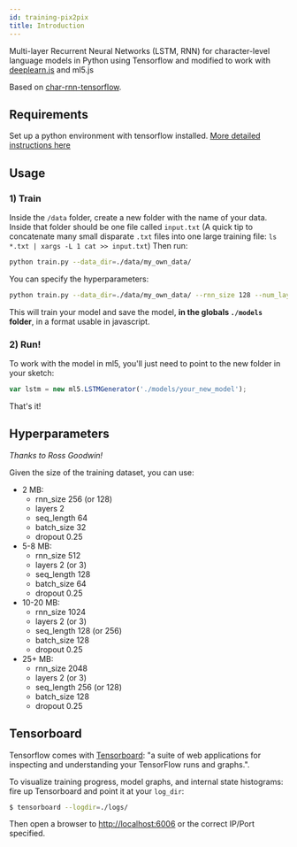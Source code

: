 ```yaml
---
id: training-pix2pix
title: Introduction
---
```



Multi-layer Recurrent Neural Networks (LSTM, RNN) for character-level language models in Python using Tensorflow and modified to work with [deeplearn.js](https://github.com/PAIR-code/deeplearnjs) and ml5.js

Based on [char-rnn-tensorflow](https://github.com/sherjilozair/char-rnn-tensorflow).

## Requirements

Set up a python environment with tensorflow installed. [More detailed instructions here](../)

## Usage

### 1) Train

Inside the `/data` folder, create a new folder with the name of your data. Inside that folder should be one file called `input.txt`
(A quick tip to concatenate many small disparate `.txt` files into one large training file: `ls *.txt | xargs -L 1 cat >> input.txt`)
Then run:

```bash
python train.py --data_dir=./data/my_own_data/
```

You can specify the hyperparameters:

```bash
python train.py --data_dir=./data/my_own_data/ --rnn_size 128 --num_layers 2 --seq_length 64 --batch_size 32 --num_epochs 1000
```

This will train your model and save the model, **in the globals `./models` folder**, in a format usable in javascript. 

### 2) Run!

To work with the model in ml5, you'll just need to point to the new folder in your sketch:

```javascript
var lstm = new ml5.LSTMGenerator('./models/your_new_model');
```

That's it!

## Hyperparameters

_Thanks to Ross Goodwin!_

Given the size of the training dataset, you can use:

* 2 MB: 
   - rnn_size 256 (or 128) 
   - layers 2 
   - seq_length 64 
   - batch_size 32 
   - dropout 0.25
* 5-8 MB: 
  - rnn_size 512 
  - layers 2 (or 3) 
  - seq_length 128 
  - batch_size 64 
  - dropout 0.25
* 10-20 MB: 
  - rnn_size 1024 
  - layers 2 (or 3) 
  - seq_length 128 (or 256) 
  - batch_size 128 
  - dropout 0.25
* 25+ MB: 
  - rnn_size 2048 
  - layers 2 (or 3) 
  - seq_length 256 (or 128) 
  - batch_size 128 
  - dropout 0.25

## Tensorboard

Tensorflow comes with [Tensorboard](https://github.com/tensorflow/tensorboard): "a suite of web applications for inspecting and understanding your TensorFlow runs and graphs.".

To visualize training progress, model graphs, and internal state histograms: fire up Tensorboard and point it at your `log_dir`:

```bash
$ tensorboard --logdir=./logs/
```

Then open a browser to [http://localhost:6006](http://localhost:6006) or the correct IP/Port specified.


